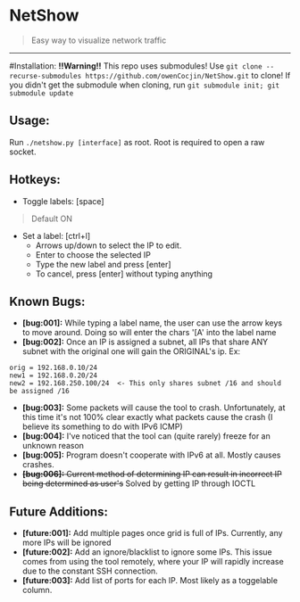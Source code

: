 # NetShow
> Easy way to visualize network traffic

---
#Installation:
**!!Warning!!** This repo uses submodules! Use `git clone --recurse-submodules https://github.com/owenCocjin/NetShow.git` to clone! If you didn't get the submodule when cloning, run `git submodule init; git submodule update`

## Usage:
Run `./netshow.py [interface]` as root. Root is required to open a raw socket.

## Hotkeys:
- Toggle labels: [space]
> Default ON

- Set a label: [ctrl+l]
	- Arrows up/down to select the IP to edit.
	- Enter to choose the selected IP
	- Type the new label and press [enter]
	- To cancel, press [enter] without typing anything

## Known Bugs:
- **[bug:001]:** While typing a label name, the user can use the arrow keys to move around. Doing so will enter the chars '[A' into the label name
- **[bug:002]:** Once an IP is assigned a subnet, all IPs that share ANY subnet with the original one will gain the ORIGINAL's ip. Ex:

```
orig = 192.168.0.10/24
new1 = 192.168.0.20/24
new2 = 192.168.250.100/24  <- This only shares subnet /16 and should be assigned /16
```

- **[bug:003]:** Some packets will cause the tool to crash. Unfortunately, at this time it's not 100% clear exactly what packets cause the crash (I believe its something to do with IPv6 ICMP)
- **[bug:004]:** I've noticed that the tool can (quite rarely) freeze for an unknown reason
- **[bug:005]:** Program doesn't cooperate with IPv6 at all. Mostly causes crashes.
- ~~**[bug:006]:** Current method of determining IP can result in incorrect IP being determined as user's~~  Solved by getting IP through IOCTL

## Future Additions:
- **[future:001]:** Add multiple pages once grid is full of IPs. Currently, any more IPs will be ignored
- **[future:002]:** Add an ignore/blacklist to ignore some IPs. This issue comes from using the tool remotely, where your IP will rapidly increase due to the constant SSH connection.
- **[future:003]:** Add list of ports for each IP. Most likely as a toggelable column.
